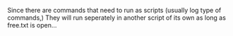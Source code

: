 Since there are commands that need to run as scripts (usually log type of commands,)
They will run seperately in another script of its own as long as free.txt is open...
